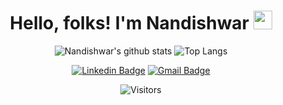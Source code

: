 <h1 align="center"> Hello, folks! I'm Nandishwar <img src="https://raw.githubusercontent.com/MartinHeinz/MartinHeinz/master/wave.gif" width="30px"> </h1>
<div align="center">

<!--
**alpha-k911/alpha-k911** is a ✨ _special_ ✨ repository because its `README.md` (this file) appears on your GitHub profile.

Here are some ideas to get you started:
![](https://komarev.com/ghpvc/?username=alpha-k911&color=blue)

- 🔭 I’m currently working on Computer Vision
- 🌱 I’m currently learning ...
- 👯 I’m looking to collaborate on ...
- 🤔 I’m looking for help with ...
- 💬 Ask me about ...
- 📫 How to reach me: ...
- 😄 Pronouns: ...
- ⚡ Fun fact: ...

-->
![Nandishwar's github stats](https://github-readme-stats.vercel.app/api?username=alpha-k911&count_private=true&show_icons=true&theme=tokyonight) ![Top Langs](https://github-readme-stats.vercel.app/api/top-langs/?username=alpha-k911&layout=compact&hide=php)

  [![Linkedin Badge](https://img.shields.io/badge/-Nandishwar%20Kalaru-blue?style=flat-square&logo=Linkedin&logoColor=white&link=https://www.linkedin.com/in/nandishwar-kalaru-238455154/)](https://www.linkedin.com/in/nandishwar-kalaru-238455154/) 
  [![Gmail Badge](https://img.shields.io/badge/-nandishwar.k911@gmail.com-c14438?style=flat-square&logo=Gmail&logoColor=white&link=mailto:nandishwar.k911@gmail.com)](mailto:nandishwar.k911@gmail.com)
  

</div>

<div align="center"> 

  ![Visitors](https://visitor-badge.glitch.me/badge?page_id=alpha-k911.alpha-k911) 
</div>
